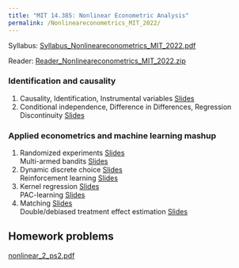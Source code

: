 ```yaml
---
title: "MIT 14.385: Nonlinear Econometric Analysis"
permalink: /Nonlineareconometrics_MIT_2022/
---
```



Syllabus: [Syllabus_Nonlineareconometrics_MIT_2022.pdf](/home/files/teaching/Nonlineareconometrics_MIT_2022/Syllabus_Nonlineareconometrics_MIT_2022.pdf)  

Reader: [Reader_Nonlineareconometrics_MIT_2022.zip](/home/files/teaching/Nonlineareconometrics_MIT_2022/Reader_Nonlineareconometrics_MIT_2022.zip)


### Identification and causality

1. Causality, Identification, Instrumental variables
[Slides](/home/files/teaching/Nonlineareconometrics_MIT_2022/CausalitySlides-IV.pdf)  
1. Conditional independence, Difference in Differences, Regression Discontinuity
[Slides](/home/files/teaching/Nonlineareconometrics_MIT_2022/CausalitySlides-CI-DID-RD.pdf)  


### Applied econometrics and machine learning mashup

1. Randomized experiments
[Slides](/home/files/teaching/Nonlineareconometrics_MIT_2022/randomized_experiments_slides.pdf)  
Multi-armed bandits
[Slides](/home/files/teaching/Nonlineareconometrics_MIT_2022/bandit_problems_slides.pdf)
1. Dynamic discrete choice [Slides](/home/files/teaching/Nonlineareconometrics_MIT_2022/dynamic_discrete_choice_slides.pdf)  
Reinforcement learning
[Slides](/home/files/teaching/Nonlineareconometrics_MIT_2022/reinforcement_learning_slides.pdf)
1. Kernel regression
[Slides](/home/files/teaching/Nonlineareconometrics_MIT_2022/kernel_regression_slides.pdf)  
PAC-learning
[Slides](/home/files/teaching/Nonlineareconometrics_MIT_2022/pac_learning_slides.pdf)
1. Matching [Slides](/home/files/teaching/Nonlineareconometrics_MIT_2022/matching_slides.pdf)  
Double/debiased treatment effect estimation
[Slides](/home/files/teaching/Nonlineareconometrics_MIT_2022/debiased_ml_slides.pdf)
<!-- 1. Synthetic controls  
Matrix completion   -->
  



## Homework problems

<!-- 1. [nonlinear_2_ps1.pdf](/home/files/teaching/Nonlineareconometrics_MIT_2022/nonlinear_2_ps1.pdf)   -->

[nonlinear_2_ps2.pdf](/home/files/teaching/Nonlineareconometrics_MIT_2022/nonlinear_2_ps1.pdf) 



